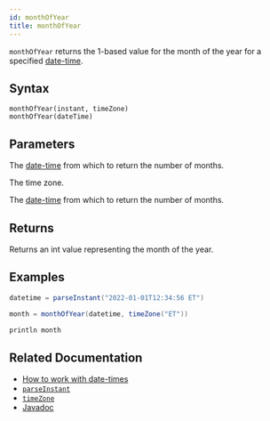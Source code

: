 ```yaml
---
id: monthOfYear
title: monthOfYear
---
```


`monthOfYear` returns the 1-based value for the month of the year for a specified [date-time](../../query-language/types/date-time.md).

## Syntax

```
monthOfYear(instant, timeZone)
monthOfYear(dateTime)
```

## Parameters

<ParamTable>
<Param name="instant" type="Instant">

The [date-time](../../query-language/types/date-time.md) from which to return the number of months.

</Param>
<Param name="timeZone" type="ZoneId">

The time zone.

</Param>
<Param name="dateTime" type="ZonedDateTime">

The [date-time](../../query-language/types/date-time.md) from which to return the number of months.

</Param>
</ParamTable>

## Returns

Returns an int value representing the month of the year.

## Examples

```groovy order=null
datetime = parseInstant("2022-01-01T12:34:56 ET")

month = monthOfYear(datetime, timeZone("ET"))

println month
```

## Related Documentation

- [How to work with date-times](../../../how-to-guides/work-with-date-time.md)
- [`parseInstant`](./parseInstant.md)
- [`timeZone`](./timeZone.md)
- [Javadoc](<https://deephaven.io/core/javadoc/io/deephaven/time/DateTimeUtils.html#monthOfYear(java.time.Instant,java.time.ZoneId)>)
